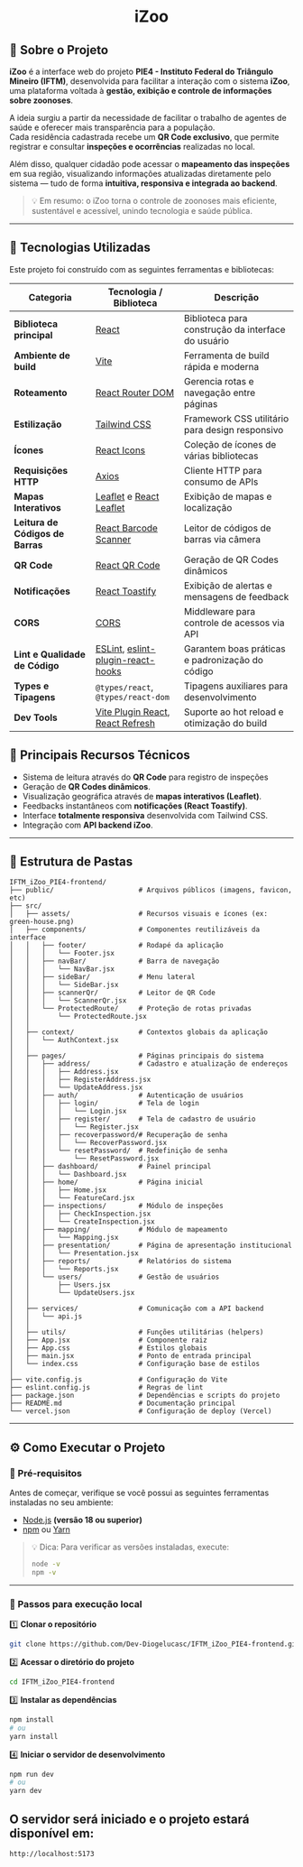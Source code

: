 <h1 align="center"> iZoo</h1>

<!-- <p align="center">
  <strong>Interface web desenvolvida em React para o sistema iZoo - Projeto Integrador PIE4 (IFTM)</strong>
</p>

<p align="center">
  <a href="https://react.dev/"><img src="https://img.shields.io/badge/React-18.2.0-61dafb?style=flat&logo=react&logoColor=white"></a>
  <a href="https://vitejs.dev/"><img src="https://img.shields.io/badge/Vite-5.0+-646CFF?style=flat&logo=vite&logoColor=white"></a>
  <a href="https://www.npmjs.com/"><img src="https://img.shields.io/badge/npm-10+-CB3837?style=flat&logo=npm&logoColor=white"></a>
  <a href="LICENSE"><img src="https://img.shields.io/badge/Licença-MIT-green.svg?style=flat"></a>
</p>

--- -->

## 📖 Sobre o Projeto

**iZoo** é a interface web do projeto **PIE4 - Instituto Federal do Triângulo Mineiro (IFTM)**, desenvolvida para facilitar a interação com o sistema **iZoo**, uma plataforma voltada à **gestão, exibição e controle de informações sobre zoonoses**.

A ideia surgiu a partir da necessidade de facilitar o trabalho de agentes de saúde e oferecer mais transparência para a população.  
Cada residência cadastrada recebe um **QR Code exclusivo**, que permite registrar e consultar **inspeções e ocorrências** realizadas no local.

Além disso, qualquer cidadão pode acessar o **mapeamento das inspeções** em sua região, visualizando informações atualizadas diretamente pelo sistema — tudo de forma **intuitiva, responsiva e integrada ao backend**.

> 💡 Em resumo: o iZoo torna o controle de zoonoses mais eficiente, sustentável e acessível, unindo tecnologia e saúde pública.

---

## 🚀 Tecnologias Utilizadas

Este projeto foi construído com as seguintes ferramentas e bibliotecas:

| Categoria                           | Tecnologia / Biblioteca                                                                                                                             | Descrição                                          |
| ----------------------------------- | --------------------------------------------------------------------------------------------------------------------------------------------------- | -------------------------------------------------- |
| **Biblioteca principal**         | [React](https://react.dev/)                                                                                                                         | Biblioteca para construção da interface do usuário |
| **Ambiente de build**            | [Vite](https://vitejs.dev/)                                                                                                                         | Ferramenta de build rápida e moderna               |
| **Roteamento**                   | [React Router DOM](https://reactrouter.com/)                                                                                                        | Gerencia rotas e navegação entre páginas           |
| **Estilização**                  | [Tailwind CSS](https://tailwindcss.com/)                                                                                                            | Framework CSS utilitário para design responsivo    |
| **Ícones**                       | [React Icons](https://react-icons.github.io/react-icons/)                                                                                           | Coleção de ícones de várias bibliotecas            |
| **Requisições HTTP**             | [Axios](https://axios-http.com/)                                                                                                                    | Cliente HTTP para consumo de APIs                  |
| **Mapas Interativos**            | [Leaflet](https://leafletjs.com/) e [React Leaflet](https://react-leaflet.js.org/)                                                                  | Exibição de mapas e localização                    |
| **Leitura de Códigos de Barras** | [React Barcode Scanner](https://www.npmjs.com/package/@thewirv/react-barcode-scanner)                                                               | Leitor de códigos de barras via câmera             |
| **QR Code**                      | [React QR Code](https://www.npmjs.com/package/react-qr-code)                                                                                        | Geração de QR Codes dinâmicos                      |
| **Notificações**                 | [React Toastify](https://fkhadra.github.io/react-toastify/introduction)                                                                             | Exibição de alertas e mensagens de feedback        |
| **CORS**                         | [CORS](https://www.npmjs.com/package/cors)                                                                                                          | Middleware para controle de acessos via API        |
| **Lint e Qualidade de Código**   | [ESLint](https://eslint.org/), [eslint-plugin-react-hooks](https://www.npmjs.com/package/eslint-plugin-react-hooks)                                 | Garantem boas práticas e padronização do código    |
| **Types e Tipagens**             | `@types/react`, `@types/react-dom`                                                                                                                  | Tipagens auxiliares para desenvolvimento           |
| **Dev Tools**                    | [Vite Plugin React](https://www.npmjs.com/package/@vitejs/plugin-react), [React Refresh](https://www.npmjs.com/package/eslint-plugin-react-refresh) | Suporte ao hot reload e otimização do build        |

## 🧠 Principais Recursos Técnicos

- Sistema de leitura através do **QR Code** para registro de inspeções
- Geração de **QR Codes dinâmicos**.
- Visualização geográfica através de **mapas interativos (Leaflet)**.
- Feedbacks instantâneos com **notificações (React Toastify)**.
- Interface **totalmente responsiva** desenvolvida com Tailwind CSS.
- Integração com **API backend iZoo**.

---

## 📁 Estrutura de Pastas

```
IFTM_iZoo_PIE4-frontend/
├── public/                     # Arquivos públicos (imagens, favicon, etc)
├── src/
│   ├── assets/                 # Recursos visuais e ícones (ex: green-house.png)
│   ├── components/             # Componentes reutilizáveis da interface
│   │   ├── footer/             # Rodapé da aplicação
│   │   │   └── Footer.jsx
│   │   ├── navBar/             # Barra de navegação
│   │   │   └── NavBar.jsx
│   │   ├── sideBar/            # Menu lateral
│   │   │   └── SideBar.jsx
│   │   ├── scannerQr/          # Leitor de QR Code
│   │   │   └── ScannerQr.jsx
│   │   └── ProtectedRoute/     # Proteção de rotas privadas
│   │       └── ProtectedRoute.jsx
│   │
│   ├── context/                # Contextos globais da aplicação
│   │   └── AuthContext.jsx
│   │
│   ├── pages/                  # Páginas principais do sistema
│   │   ├── address/            # Cadastro e atualização de endereços
│   │   │   ├── Address.jsx
│   │   │   ├── RegisterAddress.jsx
│   │   │   └── UpdateAddress.jsx
│   │   ├── auth/               # Autenticação de usuários
│   │   │   ├── login/          # Tela de login
│   │   │   │   └── Login.jsx
│   │   │   ├── register/       # Tela de cadastro de usuário
│   │   │   │   └── Register.jsx
│   │   │   ├── recoverpassword/# Recuperação de senha
│   │   │   │   └── RecoverPassword.jsx
│   │   │   └── resetPassword/  # Redefinição de senha
│   │   │       └── ResetPassword.jsx
│   │   ├── dashboard/          # Painel principal
│   │   │   └── Dashboard.jsx
│   │   ├── home/               # Página inicial
│   │   │   ├── Home.jsx
│   │   │   └── FeatureCard.jsx
│   │   ├── inspections/        # Módulo de inspeções
│   │   │   ├── CheckInspection.jsx
│   │   │   └── CreateInspection.jsx
│   │   ├── mapping/            # Módulo de mapeamento
│   │   │   └── Mapping.jsx
│   │   ├── presentation/       # Página de apresentação institucional
│   │   │   └── Presentation.jsx
│   │   ├── reports/            # Relatórios do sistema
│   │   │   └── Reports.jsx
│   │   └── users/              # Gestão de usuários
│   │       ├── Users.jsx
│   │       └── UpdateUsers.jsx
│   │
│   ├── services/               # Comunicação com a API backend
│   │   └── api.js
│   │
│   ├── utils/                  # Funções utilitárias (helpers)
│   ├── App.jsx                 # Componente raiz
│   ├── App.css                 # Estilos globais
│   ├── main.jsx                # Ponto de entrada principal
│   └── index.css               # Configuração base de estilos
│
├── vite.config.js              # Configuração do Vite
├── eslint.config.js            # Regras de lint
├── package.json                # Dependências e scripts do projeto
├── README.md                   # Documentação principal
└── vercel.json                 # Configuração de deploy (Vercel)

```

---

## ⚙️ Como Executar o Projeto

### 🔹 Pré-requisitos

Antes de começar, verifique se você possui as seguintes ferramentas instaladas no seu ambiente:

- [Node.js](https://nodejs.org/en/) **(versão 18 ou superior)**
- [npm](https://www.npmjs.com/) ou [Yarn](https://yarnpkg.com/)

> 💡 Dica: Para verificar as versões instaladas, execute:
>
> ```bash
> node -v
> npm -v
> ```

---

### 🔹 Passos para execução local

1️⃣ **Clonar o repositório**

```bash
git clone https://github.com/Dev-Diogelucasc/IFTM_iZoo_PIE4-frontend.git
```

2️⃣ **Acessar o diretório do projeto**

```bash
cd IFTM_iZoo_PIE4-frontend
```

3️⃣ **Instalar as dependências**

```bash
npm install
# ou
yarn install
```

4️⃣ **Iniciar o servidor de desenvolvimento**

```bash
npm run dev
# ou
yarn dev
```

## O servidor será iniciado e o projeto estará disponível em:

```bash
http://localhost:5173
```
